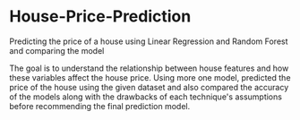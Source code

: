 # House-Price-Prediction
Predicting the price of a house using Linear Regression and Random Forest and comparing the model 

The goal is to understand the relationship between house features and how these variables affect the house price.
Using more one model, predicted the price of the house using the given dataset and also compared the
accuracy of the models along with the drawbacks of each technique's assumptions before recommending
the final prediction model.
